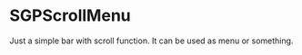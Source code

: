 SGPScrollMenu
=============

Just a simple bar with scroll function. It can be used as menu or something.